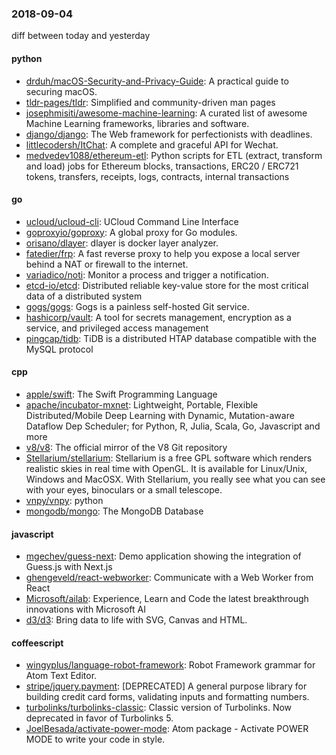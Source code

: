 ### 2018-09-04
diff between today and yesterday

#### python
* [drduh/macOS-Security-and-Privacy-Guide](https://github.com/drduh/macOS-Security-and-Privacy-Guide): A practical guide to securing macOS.
* [tldr-pages/tldr](https://github.com/tldr-pages/tldr):  Simplified and community-driven man pages
* [josephmisiti/awesome-machine-learning](https://github.com/josephmisiti/awesome-machine-learning): A curated list of awesome Machine Learning frameworks, libraries and software.
* [django/django](https://github.com/django/django): The Web framework for perfectionists with deadlines.
* [littlecodersh/ItChat](https://github.com/littlecodersh/ItChat): A complete and graceful API for Wechat. 
* [medvedev1088/ethereum-etl](https://github.com/medvedev1088/ethereum-etl): Python scripts for ETL (extract, transform and load) jobs for Ethereum blocks, transactions, ERC20 / ERC721 tokens, transfers, receipts, logs, contracts, internal transactions

#### go
* [ucloud/ucloud-cli](https://github.com/ucloud/ucloud-cli): UCloud Command Line Interface
* [goproxyio/goproxy](https://github.com/goproxyio/goproxy): A global proxy for Go modules.
* [orisano/dlayer](https://github.com/orisano/dlayer): dlayer is docker layer analyzer.
* [fatedier/frp](https://github.com/fatedier/frp): A fast reverse proxy to help you expose a local server behind a NAT or firewall to the internet.
* [variadico/noti](https://github.com/variadico/noti): Monitor a process and trigger a notification.
* [etcd-io/etcd](https://github.com/etcd-io/etcd): Distributed reliable key-value store for the most critical data of a distributed system
* [gogs/gogs](https://github.com/gogs/gogs): Gogs is a painless self-hosted Git service.
* [hashicorp/vault](https://github.com/hashicorp/vault): A tool for secrets management, encryption as a service, and privileged access management
* [pingcap/tidb](https://github.com/pingcap/tidb): TiDB is a distributed HTAP database compatible with the MySQL protocol

#### cpp
* [apple/swift](https://github.com/apple/swift): The Swift Programming Language
* [apache/incubator-mxnet](https://github.com/apache/incubator-mxnet): Lightweight, Portable, Flexible Distributed/Mobile Deep Learning with Dynamic, Mutation-aware Dataflow Dep Scheduler; for Python, R, Julia, Scala, Go, Javascript and more
* [v8/v8](https://github.com/v8/v8): The official mirror of the V8 Git repository
* [Stellarium/stellarium](https://github.com/Stellarium/stellarium): Stellarium is a free GPL software which renders realistic skies in real time with OpenGL. It is available for Linux/Unix, Windows and MacOSX. With Stellarium, you really see what you can see with your eyes, binoculars or a small telescope.
* [vnpy/vnpy](https://github.com/vnpy/vnpy): python
* [mongodb/mongo](https://github.com/mongodb/mongo): The MongoDB Database

#### javascript
* [mgechev/guess-next](https://github.com/mgechev/guess-next):  Demo application showing the integration of Guess.js with Next.js
* [ghengeveld/react-webworker](https://github.com/ghengeveld/react-webworker):  Communicate with a Web Worker from React
* [Microsoft/ailab](https://github.com/Microsoft/ailab): Experience, Learn and Code the latest breakthrough innovations with Microsoft AI
* [d3/d3](https://github.com/d3/d3): Bring data to life with SVG, Canvas and HTML. 

#### coffeescript
* [wingyplus/language-robot-framework](https://github.com/wingyplus/language-robot-framework): Robot Framework grammar for Atom Text Editor.
* [stripe/jquery.payment](https://github.com/stripe/jquery.payment): [DEPRECATED] A general purpose library for building credit card forms, validating inputs and formatting numbers.
* [turbolinks/turbolinks-classic](https://github.com/turbolinks/turbolinks-classic): Classic version of Turbolinks. Now deprecated in favor of Turbolinks 5.
* [JoelBesada/activate-power-mode](https://github.com/JoelBesada/activate-power-mode): Atom package - Activate POWER MODE to write your code in style.
